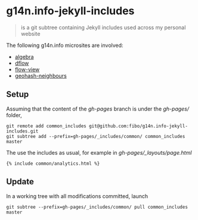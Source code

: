 # g14n.info-jekyll-includes

> is a git subtree containing Jekyll includes used across my personal website

The following g14n.info microsites are involved:

* [algebra](http://g14n.info/algebra)
* [dflow](http://g14n.info/dflow)
* [flow-view](http://g14n.info/flow-view)
* [geohash-neighbours](http://g14n.info/geohash-neighbours)

## Setup

Assuming that the content of the *gh-pages* branch is under the *gh-pages/* folder,

```
git remote add common_includes git@github.com:fibo/g14n.info-jekyll-includes.git
git subtree add --prefix=gh-pages/_includes/common/ common_includes master
```

The use the includes as usual, for example in *gh-pages/_layouts/page.html*

```
{% include common/analytics.html %}
```

## Update

In a working tree with all modifications committed, launch

```
git subtree --prefix=gh-pages/_includes/common/ pull common_includes master
```
